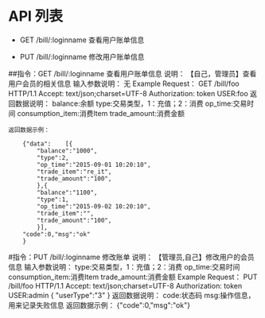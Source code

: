 # API 列表
- GET /bill/:loginname 查看用户账单信息

- PUT /bill/:loginname 修改用户账单信息

##指令：GET /bill/:loginname 查看用户账单信息
	说明：
		【自己，管理员】查看用户会员的相关信息
	输入参数说明：
		无
	Example Request：
		GET /bill/foo HTTP/1.1 
		Accept: text/json;charset=UTF-8
		Authorization: token
		USER:foo
	返回数据说明：
		balance:余额
		type:交易类型，1：充值；2：消费
		op_time:交易时间
		consumption_item:消费Item
		trade_amount:消费金额

	返回数据示例：

		{"data":	[{
			"balance":"1000",
			"type":2,
			"op_time":"2015-09-01 10:20:10",
			"trade_item":"re_it",
			"trade_amount":"100",
			},{
			"balance":"1100",
			"type":1,
			"op_time":"2015-09-02 10:20:10",
			"trade_item":"",
			"trade_amount":"100",
			}],
		"code":0,"msg":"ok"
		}


#指令：PUT /bill/:loginname 修改账单
	说明：
		【管理员,自己】修改用户的会员信息
	输入参数说明：
		type:交易类型，1：充值；2：消费
		op_time:交易时间
		consumption_item:消费Item
		trade_amount:消费金额
	Example Request：
		PUT /bill/foo HTTP/1.1 
		Accept: text/json;charset=UTF-8
		Authorization: token
		USER:admin
		{
			"userType":"3"
		}
	返回数据说明：
		code:状态码
		msg:操作信息，用来记录失败信息
	返回数据示例：
		{"code":0,"msg":"ok"}
